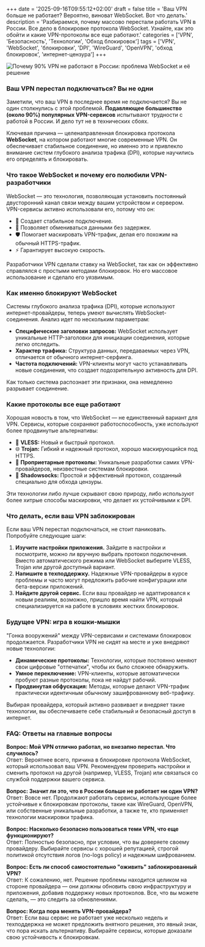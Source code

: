 +++
date = '2025-09-16T09:55:12+02:00'
draft = false
title = 'Ваш VPN больше не работает? Вероятно, виноват WebSocket. Вот что делать.'
description = 'Разбираемся, почему массово перестали работать VPN в России. Все дело в блокировке протокола WebSocket. Узнайте, как это обойти и какие VPN-протоколы все еще работают.'
categories = ['VPN', 'Безопасность', 'Технологии', 'Обход блокировок']
tags = ['VPN', 'WebSocket', 'блокировки', 'DPI', 'WireGuard', 'OpenVPN', 'обход блокировок', 'интернет-цензура']
+++

![Почему 90% VPN не работают в России: проблема WebSocket и её решение](https://imagestoring.fra1.cdn.digitaloceanspaces.com/6CB3F432-D9A5-46F6-8AF9-90455A12BD2B.png)

### Ваш VPN перестал подключаться? Вы не одни

Заметили, что ваш VPN в последнее время не подключается? Вы не один столкнулись с этой проблемой. **Подавляющее большинство (около 90%) популярных VPN-сервисов** испытывают трудности с работой в России. И дело тут не в технических сбоях.

Ключевая причина — целенаправленная блокировка протокола **WebSocket**, на котором работают многие современные VPN. Он обеспечивает стабильное соединение, но именно это и привлекло внимание систем глубокого анализа трафика (DPI), которые научились его определять и блокировать.

### Что такое WebSocket и почему его полюбили VPN-разработчики

WebSocket — это технология, позволяющая установить постоянный двусторонний канал связи между вашим устройством и сервером. VPN-сервисы активно использовали его, потому что он:

- 🔄 Создает стабильное подключение.
- 📡 Позволяет обмениваться данными без задержек.
- 🛡️ Помогает маскировать VPN-трафик, делая его похожим на обычный HTTPS-трафик.
- ⚡ Гарантирует высокую скорость.

Разработчики VPN сделали ставку на WebSocket, так как он эффективно справлялся с простыми методами блокировок. Но его массовое использование и сделало его уязвимым.

### Как именно блокируют WebSocket

Системы глубокого анализа трафика (DPI), которые используют интернет-провайдеры, теперь умеют вычислять WebSocket-соединения. Анализ идет по нескольким параметрам:

- **Специфические заголовки запросов:** WebSocket использует уникальные HTTP-заголовки для инициации соединения, которые легко отследить.
- **Характер трафика:** Структура данных, передаваемых через VPN, отличается от обычного интернет-серфинга.
- **Частота подключений:** VPN-клиенты могут часто устанавливать новые соединения, что создает подозрительную активность для DPI.

Как только система распознает эти признаки, она немедленно разрывает соединение.

### Какие протоколы все еще работают

Хорошая новость в том, что WebSocket — не единственный вариант для VPN. Сервисы, которые сохраняют работоспособность, уже используют более продвинутые альтернативы:

- 🔐 **VLESS:** Новый и быстрый протокол.
- 🌐 **Trojan:** Гибкий и надежный протокол, хорошо маскирующийся под HTTPS.
- 🚀 **Проприетарные протоколы:** Уникальные разработки самих VPN-провайдеров, неизвестные системам блокировки.
- 📱 **Shadowsocks:** Простой и эффективный протокол, созданный специально для обхода цензуры.

Эти технологии либо лучше скрывают свою природу, либо используют более хитрые способы маскировки, что делает их устойчивыми к DPI.

### Что делать, если ваш VPN заблокирован

Если ваш VPN перестал подключаться, не стоит паниковать. Попробуйте следующие шаги:

1.  **Изучите настройки приложения.** Зайдите в настройки и посмотрите, можно ли вручную выбрать протокол подключения. Вместо автоматического режима или WebSocket выберите VLESS, Trojan или другой доступный вариант.
2.  **Напишите в техподдержку.** Надежные VPN-провайдеры в курсе проблемы и часто могут предложить рабочие конфигурации или бета-версии приложений.
3.  **Найдите другой сервис.** Если ваш провайдер не адаптировался к новым реалиям, возможно, пришло время найти VPN, который специализируется на работе в условиях жестких блокировок.

### Будущее VPN: игра в кошки-мышки

"Гонка вооружений" между VPN-сервисами и системами блокировок продолжается. Разработчики VPN не сидят на месте и уже внедряют новые технологии:

- **Динамические протоколы:** Технологии, которые постоянно меняют свои цифровые "отпечатки", чтобы их было сложнее обнаружить.
- **Умное переключение:** VPN-клиенты, которые автоматически пробуют разные протоколы, пока не найдут рабочий.
- **Продвинутая обфускация:** Методы, которые делают VPN-трафик практически идентичным обычному зашифрованному веб-трафику.

Выбирая провайдера, который активно развивает и внедряет такие технологии, вы обеспечиваете себе стабильный и безопасный доступ в интернет.

### FAQ: Ответы на главные вопросы

**Вопрос: Мой VPN отлично работал, но внезапно перестал. Что случилось?**  
Ответ: Вероятнее всего, причина в блокировке протокола WebSocket, который использовал ваш VPN. Рекомендуем проверить настройки и сменить протокол на другой (например, VLESS, Trojan) или связаться со службой поддержки вашего сервиса.

**Вопрос: Значит ли это, что в России больше не работает ни один VPN?**  
Ответ: Вовсе нет. Продолжают работать сервисы, использующие более устойчивые к блокировкам протоколы, такие как WireGuard, OpenVPN, или собственные уникальные разработки, а также те, кто применяет технологии маскировки трафика.

**Вопрос: Насколько безопасно пользоваться теми VPN, что еще функционируют?**  
Ответ: Полностью безопасно, при условии, что вы доверяете своему провайдеру. Выбирайте сервисы с хорошей репутацией, строгой политикой отсутствия логов (no-logs policy) и надежным шифрованием.

**Вопрос: Есть ли способ самостоятельно "оживить" заблокированный VPN?**  
Ответ: К сожалению, нет. Решение проблемы находится целиком на стороне провайдера — они должны обновить свою инфраструктуру и приложения, добавив поддержку новых протоколов. Все, что вы можете сделать, — это следить за обновлениями.

**Вопрос: Когда пора менять VPN-провайдера?**  
Ответ: Если ваш сервис не работает уже несколько недель и техподдержка не может предложить внятного решения, это явный знак, что пора искать альтернативу. Выбирайте сервисы, которые доказали свою устойчивость к блокировкам.